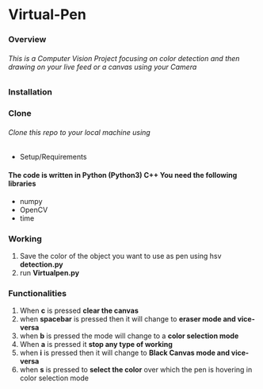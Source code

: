 # Virtual-Pen
### Overview
###### This is a Computer Vision Project focusing on color detection and then drawing on your live feed or a canvas using your Camera 
### Installation
### Clone
###### Clone this repo to your local machine using 
* Setup/Requirements
#### The code is written in Python (Python3) C++ You need the following libraries
* numpy
* OpenCV
* time
### Working
1. Save the color of the object you want to use as pen using hsv **detection.py**
2. run **Virtualpen.py**
### Functionalities
1. When **c** is pressed **clear the canvas**
2. when **spacebar** is pressed then it will change to **eraser mode and vice-versa**
3. when **b** is pressed the mode will change to a **color selection mode**
4. When **a** is pressed it **stop any type of working**
5. when **i** is pressed then it will change to **Black Canvas mode and vice-versa**
6. when **s** is pressed to **select the color** over which the pen is hovering in color selection mode


